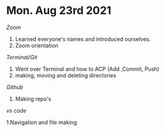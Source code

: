 #

<h1>Mon. Aug 23rd 2021</h1>

*Zoom*

1. Learned everyone's names and introduced ourselves.
1. Zoom orientation

*Terminal/Git*
1. Went over Terminal and how to ACP (Add ,Commit, Push)
1. making, moving and deleting directories

*Github*

1. Making repo's

*vs code*

1.Navigation and file making
